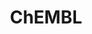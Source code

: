 ---
bigquery: https://console.cloud.google.com/bigquery?p=patents-public-data&d=ebi_chembl&page=dataset
citation: '"The ChEMBL database in 2017." Anna Gaulton, Anne Hersey, Michał Nowotka,
  A Patrícia Bento, Jon Chambers, David Mendez, Prudence Mutowo, Francis Atkinson,
  Louisa J Bellis, Elena Cibrián-Uhalte, Mark Davies, Nathan Dedman, Anneli Karlsson,
  María Paula Magariños, John P Overington, George Papadatos, Ines Smit, Andrew R
  Leach Nucleic acids Research (2017) 45 (Database Issue), D945-D954'
contributors: European Bioinformatics Institute
cost: None
description: ChEMBL Data is a manually curated database of small molecules used in
  drug discovery, including information about existing patented drugs.
documentation: 'schema: https://www.ebi.ac.uk/chembl/db_schema


  '
last_edit: 04/09/2022, 14:27:52
location: https://console.cloud.google.com/marketplace/product/google_patents_public_datasets/chembl
maintained_by: EMBL-EBI, an outstation of European Molecular Biology Laboratory
related_publications: '

  ChEMBL: towards direct deposition of bioassay data.


  Mendez D, Gaulton A, Bento AP, Chambers J, De Veij M, Félix E, Magariños MP, Mosquera
  JF, Mutowo P, Nowotka M, Gordillo-Marañón M, Hunter F, Junco L, Mugumbate G, Rodriguez-Lopez
  M, Atkinson F, Bosc N, Radoux CJ, Segura-Cabrera A, Hersey A, Leach AR.


  — Nucleic Acids Res. 2019; 47(D1):D930-D940. doi: 10.1093/nar/gky1075

  '
schema_fields:
- smid
- assay_tissue
- hbd
- parameter_type
- assay_id
- clo_id
- protein_class_synonym
- met_comment
- uo_units
- activity_count
- irac_code
- src_compound_id
- metabolite_record_id
- dosed_ingredient
- bto_id
- usan_year
- publication_number
- src_description
- selectivity_comment
- ddd_units
- last_page
- chembl_id
- updated_by
- cx_most_bpka
- withdrawn_country
- level5
- product_id
- standard_text_value
- name
- biocomp_id
- warning_id
- rtb
- acd_most_apka
- l7
- hrac_code
- doi
- compound_key
- short_name
- cell_source_tax_id
- binding_site_comment
- site_id
- molecular_mechanism
- molfile
- domain_name
- published_relation
- innovator_company
- curation_comment
- stem
- start_position
- cell_source_tissue
- hbd_lipinski
- ddd_value
- cell_id
- class_type
- targrel_id
- src_assay_id
- ingredient
- enzyme_tid
- enzyme_name
- parameter_value
- target_type
- atc_code
- standard_units
- mol_hrac_id
- hba_lipinski
- data_validity_comment
- std_act_id
- efo_id
- l2
- mec_id
- uberon_id
- patent_use_code
- formulation_id
- molecular_species
- patent_id
- acd_logp
- src_short_name
- parent_id
- l4
- mol_frac_id
- met_conversion
- pref_name
- activity_comment
- molregno
- cx_logd
- mw_freebase
- warning_country
- first_approval
- prod_pat_id
- actsm_id
- source
- issue
- cl_lincs_id
- annotation
- source_domain_id
- mutation
- active_molregno
- accession
- who_name
- level3
- mesh_heading
- acd_logd
- chebi_par_id
- action_type
- cell_description
- withdrawn_reason
- molsyn_id
- compsyn_id
- log_id
- structure_type
- prediction_method
- bao_endpoint
- potential_duplicate
- standard_inchi
- bao_format
- job_id
- metref_id
- company
- level3_description
- ddd_admr
- downgraded
- set_name
- usan_stem
- protclasssyn_id
- ref_id
- delist_flag
- component_synonym
- confidence_score
- record_id
- updated_on
- acd_most_bpka
- domain_description
- drug_substance_flag
- level1_description
- assay_cell_type
- route
- site_residues
- pathway_id
- parenteral
- qudt_units
- polymer_flag
- alert_name
- cellosaurus_id
- ap_id
- compound_name
- value
- assay_tax_id
- assay_param_id
- stat
- l5
- previous_company
- idx
- predbind_id
- mc_tax_id
- assay_class_id
- first_in_class
- l3
- type
- withdrawn_year
- title
- l6
- standard_flag
- published_units
- src_id
- relationship
- volume
- component_id
- end_position
- parent_type
- alogp
- class_level
- domain_type
- patent_expire_date
- cell_name
- alert_id
- l8
- country
- entity_id
- parent_go_id
- assay_source
- le
- full_mwt
- usan_stem_id
- natural_product
- research_stem
- patent_no
- smarts
- species_group_flag
- oral
- withdrawn_class
- mc_target_type
- standard_inchi_key
- strength
- black_box_warning
- entity_type
- sequence_md5sum
- applicant_full_name
- ass_cls_map_id
- irac_class_id
- upper_value
- level4
- frac_class_id
- last_active
- ref_url
- canonical_smiles
- ddd_comment
- who_extra
- orig_description
- ddd_id
- pchembl_value
- l1
- tbl
- assay_type
- tid_fixed
- organism
- site_name
- ro3_pass
- max_phase
- authors
- mechanism_comment
- assay_organism
- withdrawn_flag
- indref_id
- journal
- assay_subcellular_fraction
- pathway_key
- num_ro5_violations
- priority
- published_value
- bei
- frac_code
- tax_id
- result_flag
- full_molformula
- mc_organism
- comp_go_id
- co_stem_id
- disease_efficacy
- cx_most_apka
- caloha_id
- target_mapping
- res_stem_id
- mesh_id
- warning_class
- standard_upper_value
- chirality
- availability_type
- ridx
- units
- path
- db_source
- mecref_id
- approval_date
- level2_description
- cidx
- submission_date
- stem_class
- heavy_atoms
- toid
- assay_desc
- num_lipinski_ro5_violations
- warnref_id
- active_ingredient
- component_type
- mc_target_accession
- helm_notation
- creation_date
- label
- mechanism_of_action
- assay_test_type
- tid
- published_type
- cell_source_organism
- nda_type
- alert_set_id
- dosage_form
- aspect
- confidence
- hrac_class_id
- mw_monoisotopic
- syn_type
- level4_description
- relationship_type
- usan_stem_definition
- aromatic_rings
- text_value
- level2
- assay_strain
- psa
- standard_relation
- standard_type
- isoform
- mc_target_name
- doc_type
- level1
- drugind_id
- db_version
- ad_type
- oc_id
- trade_name
- compd_id
- rgid
- pubmed_id
- sitecomp_id
- status
- inorganic_flag
- go_id
- comments
- qed_weighted
- comp_class_id
- num_alerts
- aidx
- homologue
- drug_product_flag
- targcomp_id
- assay_category
- warning_type
- molecule_type
- definition
- warning_year
- year
- mol_irac_id
- doc_id
- sequence
- first_page
- sei
- standard_value
- tissue_id
- abstract
- subgroup
- description
- bao_id
- related_tid
- domain_id
- normal_range_min
- direct_interaction
- therapeutic_flag
- relation
- target_desc
- protein_class_id
- prodrug
- topical
- hba
- substrate_record_id
- max_phase_for_ind
- relationship_desc
- indication_class
- efo_term
- met_id
- lle
- major_class
- cpd_str_alert_id
- ref_type
- cell_ontology_id
- cx_logp
- mol_atc_id
- warning_description
- usan_substem
- normal_range_max
- as_id
- version
- drug_record_id
- protein_class_desc
- parent_molregno
- synonyms
- curated_by
- activity_id
- variant_id
shortname: chembl
tags:
- biotechnology
- health
- chemical
- bioinformatics
- medical
terms_of_use: CC BY-SA 3.0
title: ChEMBL
uuid: e232a192-965c-4ec9-904c-155b6dfe56c5
---